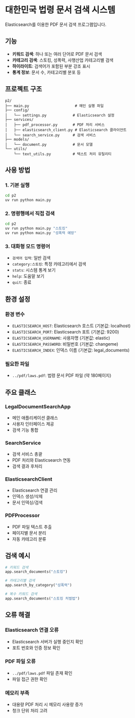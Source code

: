 # 대한민국 법령 문서 검색 시스템

Elasticsearch를 이용한 PDF 문서 검색 프로그램입니다.

## 기능

- **키워드 검색**: 하나 또는 여러 단어로 PDF 문서 검색
- **카테고리 검색**: 스토킹, 성폭력, 사행산업 카테고리별 검색
- **하이라이트**: 검색어가 포함된 부분 강조 표시
- **통계 정보**: 문서 수, 카테고리별 분포 등

## 프로젝트 구조

```
p2/
├── main.py                     # 메인 실행 파일
├── config/
│   └── settings.py            # Elasticsearch 설정
├── services/
│   ├── pdf_processor.py       # PDF 처리 서비스
│   ├── elasticsearch_client.py # Elasticsearch 클라이언트
│   └── search_service.py      # 검색 서비스
├── models/
│   └── document.py            # 문서 모델
└── utils/
    └── text_utils.py          # 텍스트 처리 유틸리티
```

## 사용 방법

### 1. 기본 실행
```bash
cd p2
uv run python main.py
```

### 2. 명령행에서 직접 검색
```bash
cd p2
uv run python main.py "스토킹"
uv run python main.py "성폭력 예방"
```

### 3. 대화형 모드 명령어
- `검색어 입력`: 일반 검색
- `category:스토킹`: 특정 카테고리에서 검색
- `stats`: 시스템 통계 보기
- `help`: 도움말 보기
- `quit`: 종료

## 환경 설정

### 환경 변수
- `ELASTICSEARCH_HOST`: Elasticsearch 호스트 (기본값: localhost)
- `ELASTICSEARCH_PORT`: Elasticsearch 포트 (기본값: 9200)
- `ELASTICSEARCH_USERNAME`: 사용자명 (기본값: elastic)
- `ELASTICSEARCH_PASSWORD`: 비밀번호 (기본값: changeme)
- `ELASTICSEARCH_INDEX`: 인덱스 이름 (기본값: legal_documents)

### 필요한 파일
- `../pdf/laws.pdf`: 법령 문서 PDF 파일 (약 180페이지)

## 주요 클래스

### LegalDocumentSearchApp
- 메인 애플리케이션 클래스
- 사용자 인터페이스 제공
- 검색 기능 통합

### SearchService
- 검색 서비스 총괄
- PDF 처리와 Elasticsearch 연동
- 검색 결과 후처리

### ElasticsearchClient
- Elasticsearch 연결 관리
- 인덱스 생성/삭제
- 문서 인덱싱/검색

### PDFProcessor
- PDF 파일 텍스트 추출
- 페이지별 문서 분리
- 자동 카테고리 분류

## 검색 예시

```python
# 키워드 검색
app.search_documents("스토킹")

# 카테고리별 검색
app.search_by_category("성폭력")

# 복수 키워드 검색
app.search_documents("스토킹 처벌법")
```

## 오류 해결

### Elasticsearch 연결 오류
- Elasticsearch 서버가 실행 중인지 확인
- 포트 번호와 인증 정보 확인

### PDF 파일 오류
- `../pdf/laws.pdf` 파일 존재 확인
- 파일 접근 권한 확인

### 메모리 부족
- 대용량 PDF 처리 시 메모리 사용량 증가
- 청크 단위 처리 고려 